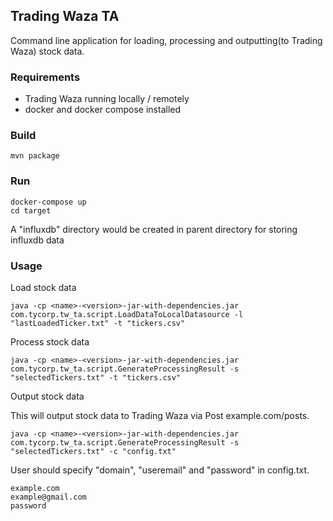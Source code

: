 ## Trading Waza TA
Command line application for loading, processing and outputting(to Trading Waza) stock data.

### Requirements
- Trading Waza running locally / remotely
- docker and docker compose installed
### Build
    mvn package
### Run
    docker-compose up
    cd target

A "influxdb" directory would be created in parent directory for storing influxdb data
### Usage
Load stock data
       
    java -cp <name>-<version>-jar-with-dependencies.jar com.tycorp.tw_ta.script.LoadDataToLocalDatasource -l "lastLoadedTicker.txt" -t "tickers.csv"
    
Process stock data
    
    java -cp <name>-<version>-jar-with-dependencies.jar com.tycorp.tw_ta.script.GenerateProcessingResult -s "selectedTickers.txt" -t "tickers.csv"

Output stock data

This will output stock data to Trading Waza via Post example.com/posts.
    
    java -cp <name>-<version>-jar-with-dependencies.jar com.tycorp.tw_ta.script.GenerateProcessingResult -s "selectedTickers.txt" -c "config.txt"
    
User should specify "domain", "useremail" and "password" in config.txt.
    
    example.com
    example@gmail.com
    password